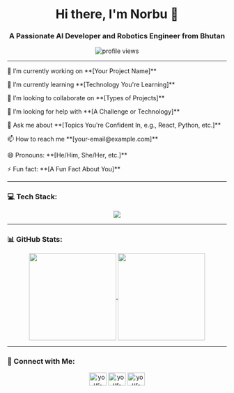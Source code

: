 <h1 align="center">Hi there, I'm Norbu 👋</h1>
<h3 align="center">A Passionate AI Developer and Robotics Engineer from Bhutan</h3>

<p align="center">
 <img src="https://komarev.com/ghpvc/?username=YOUR_USERNAME&label=Profile%20views&color=0e75b6&style=flat" alt="profile views" />
</p>

---

<p align="left"> 🔭 I’m currently working on **[Your Project Name]** </p>
<p align="left"> 🌱 I’m currently learning **[Technology You're Learning]** </p>
<p align="left"> 👯 I’m looking to collaborate on **[Types of Projects]** </p>
<p align="left"> 🤔 I’m looking for help with **[A Challenge or Technology]** </p>
<p align="left"> 💬 Ask me about **[Topics You're Confident In, e.g., React, Python, etc.]** </p>
<p align="left"> 📫 How to reach me **[your-email@example.com]** </p>
<p align="left"> 😄 Pronouns: **[He/Him, She/Her, etc.]** </p>
<p align="left"> ⚡ Fun fact: **[A Fun Fact About You]** </p>

---

### 💻 Tech Stack:
<p align="center">
  <a href="https://skillicons.dev">
    <img src="https://skillicons.dev/icons?i=js,ts,react,nextjs,html,css,tailwind,nodejs,express,mongodb,mysql,git,github,figma,postman,vscode&perline=8" />
  </a>
</p>

---

### 📊 GitHub Stats:
<p align="center">
<a href="https://github.com/NorGyel03/github-readme-stats">
  <img height=200 align="center" src="https://github-readme-stats.vercel.app/api?username=YOUR_USERNAME&show_icons=true&theme=tokyonight&rank_icon=github" />
</a>
<a href="https://github.com/NorGyel03/convoychat">
  <img height=200 align="center" src="https://github-readme-stats.vercel.app/api/top-langs?username=YOUR_USERNAME&layout=compact&langs_count=8&card_width=320&theme=tokyonight" />
</a>
</p>

---

### 🤝 Connect with Me:
<p align="center">
<a href="https://www.linkedin.com/in/norbu-gyeltshen-484ba61b9/" target="blank"><img align="center" src="https://raw.githubusercontent.com/rahuldkjain/github-profile-readme-generator/master/src/images/icons/Social/linked-in-alt.svg" alt="your-linkedin-url" height="30" width="40" /></a>
<a href="https://www.instagram.com/nor_gyel03/" target="blank"><img align="center" src="https://raw.githubusercontent.com/rahuldkjain/github-profile-readme-generator/master/src/images/icons/Social/instagram.svg" alt="your-instagram-url" height="30" width="40" /></a>
<a href="https://norbu-gyeltshen.vercel.app" target="blank"><img align="center" src="https://raw.githubusercontent.com/rahuldkjain/github-profile-readme-generator/master/src/images/icons/Social/portfolio.svg" alt="your-website-url" height="30" width="40" /></a>
</p>
